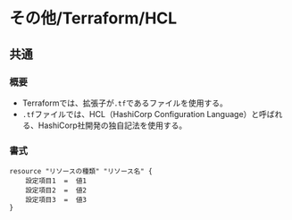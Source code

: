 # その他/Terraform/HCL

## 共通

### 概要

- Terraformでは、拡張子が`.tf`であるファイルを使用する。
- `.tf`ファイルでは、HCL（HashiCorp Configuration Language）と呼ばれる、HashiCorp社開発の独自記法を使用する。

### 書式

```text
resource "リソースの種類" "リソース名" {
    設定項目1  =  値1
    設定項目2  =  値2
    設定項目3  =  値3
}
```
